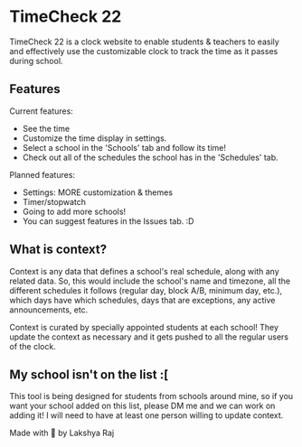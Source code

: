 # TimeCheck 22

TimeCheck 22 is a clock website to enable students & teachers to easily and effectively use the customizable clock to track the time as it passes during school.

## Features

Current features:
- See the time
- Customize the time display in settings.
- Select a school in the 'Schools' tab and follow its time!
- Check out all of the schedules the school has in the 'Schedules' tab.

Planned features:
- Settings: MORE customization & themes
- Timer/stopwatch
- Going to add more schools!
- You can suggest features in the Issues tab. :D

## What is context?

Context is any data that defines a school's real schedule, along with any related data. So, this would include the school's name and timezone, all the different schedules it follows (regular day, block A/B, minimum day, etc.), which days have which schedules, days that are exceptions, any active announcements, etc.

Context is curated by specially appointed students at each school! They update the context as necessary and it gets pushed to all the regular users of the clock.

## My school isn't on the list :[

This tool is being designed for students from schools around mine, so if you want your school added on this list, please DM me and we can work on adding it! I will need to have at least one person willing to update context.

Made with 💖 by Lakshya Raj
